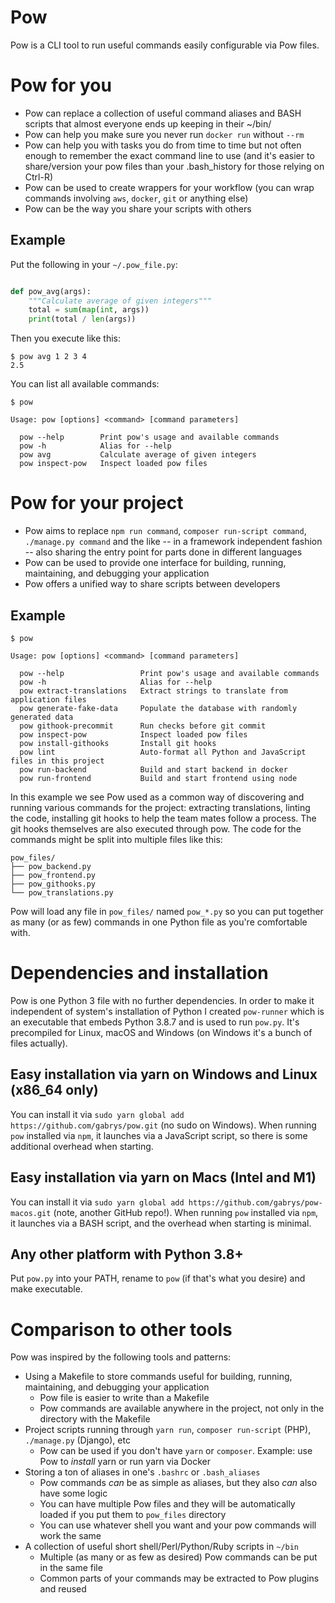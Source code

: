 # Pow

Pow is a CLI tool to run useful commands easily configurable via Pow files.

# Pow for you

* Pow can replace a collection of useful command aliases and BASH scripts that almost everyone ends up keeping in their ~/bin/
* Pow can help you make sure you never run `docker run` without `--rm`
* Pow can help you with tasks you do from time to time but not often enough to remember the exact command line to use (and it's easier to share/version your pow files than your .bash_history for those relying on Ctrl-R)
* Pow can be used to create wrappers for your workflow (you can wrap commands involving `aws`, `docker`, `git` or anything else)
* Pow can be the way you share your scripts with others

## Example

Put the following in your `~/.pow_file.py`:

```python

def pow_avg(args):
    """Calculate average of given integers"""
    total = sum(map(int, args))
    print(total / len(args))
```

Then you execute like this:

```
$ pow avg 1 2 3 4
2.5
```

You can list all available commands:

```
$ pow

Usage: pow [options] <command> [command parameters]

  pow --help        Print pow's usage and available commands
  pow -h            Alias for --help
  pow avg           Calculate average of given integers
  pow inspect-pow   Inspect loaded pow files

```

# Pow for your project

* Pow aims to replace `npm run command`, `composer run-script command`, `./manage.py command` and the like -- in a framework independent fashion -- also sharing the entry point for parts done in different languages
* Pow can be used to provide one interface for building, running, maintaining, and debugging your application
* Pow offers a unified way to share scripts between developers

## Example

```
$ pow

Usage: pow [options] <command> [command parameters]

  pow --help                 Print pow's usage and available commands
  pow -h                     Alias for --help
  pow extract-translations   Extract strings to translate from application files
  pow generate-fake-data     Populate the database with randomly generated data
  pow githook-precommit      Run checks before git commit
  pow inspect-pow            Inspect loaded pow files
  pow install-githooks       Install git hooks
  pow lint                   Auto-format all Python and JavaScript files in this project
  pow run-backend            Build and start backend in docker
  pow run-frontend           Build and start frontend using node

```

In this example we see Pow used as a common way of discovering and running various commands for the project: extracting translations, linting the code, installing git hooks to help the team mates follow a process. The git hooks themselves are also executed through pow. The code for the commands might be split into multiple files like this:

```
pow_files/
├── pow_backend.py
├── pow_frontend.py
├── pow_githooks.py
└── pow_translations.py
```

Pow will load any file in `pow_files/` named `pow_*.py` so you can put together as many (or as few) commands in one Python file as you're comfortable with.

# Dependencies and installation

Pow is one Python 3 file with no further dependencies. In order to make it independent of system's installation of Python I created `pow-runner` which is an executable that embeds Python 3.8.7 and is used to run `pow.py`. It's precompiled for Linux, macOS and Windows (on Windows it's a bunch of files actually).

## Easy installation via yarn on Windows and Linux (x86_64 only)

You can install it via `sudo yarn global add https://github.com/gabrys/pow.git` (no sudo on Windows). When running `pow` installed via `npm`, it launches via a JavaScript script, so there is some additional overhead when starting.

## Easy installation via yarn on Macs (Intel and M1)

You can install it via `sudo yarn global add https://github.com/gabrys/pow-macos.git` (note, another GitHub repo!). When running `pow` installed via `npm`, it launches via a BASH script, and the overhead when starting is minimal.

## Any other platform with Python 3.8+

Put `pow.py` into your PATH, rename to `pow` (if that's what you desire) and make executable. 

# Comparison to other tools

Pow was inspired by the following tools and patterns:

* Using a Makefile to store commands useful for building, running, maintaining, and debugging your application
  * Pow file is easier to write than a Makefile
  * Pow commands are available anywhere in the project, not only in the directory with the Makefile
* Project scripts running through `yarn run`, `composer run-script`  (PHP), `./manage.py` (Django), etc
  * Pow can be used if you don't have `yarn` or `composer`. Example: use Pow to *install* yarn or run yarn via Docker
* Storing a ton of aliases in one's `.bashrc` or `.bash_aliases`
  * Pow commands *can* be as simple as aliases, but they also *can* also have some logic
  * You can have multiple Pow files and they will be automatically loaded if you put them to `pow_files` directory
  * You can use whatever shell you want and your pow commands will work the same
* A collection of useful short shell/Perl/Python/Ruby scripts in `~/bin`
  * Multiple (as many or as few as desired) Pow commands can be put in the same file
  * Common parts of your commands may be extracted to Pow plugins and reused
